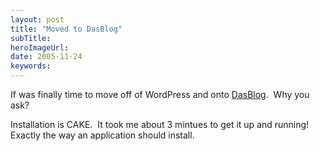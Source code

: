 ```yaml
---
layout: post 
title: "Moved to DasBlog"
subTitle: 
heroImageUrl: 
date: 2005-11-24
keywords: 
---
```


If was finally time to move off of WordPress and onto [DasBlog](http://DasBlog.net).&nbsp; Why you ask?&nbsp; 

Installation is CAKE.&nbsp; It took me about 3 mintues to get it up and running!&nbsp; Exactly the way an application should install.

&nbsp;